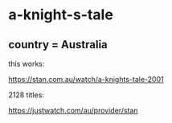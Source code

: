 # a-knight-s-tale

## country = Australia

this works:

https://stan.com.au/watch/a-knights-tale-2001

2128 titles:

https://justwatch.com/au/provider/stan

